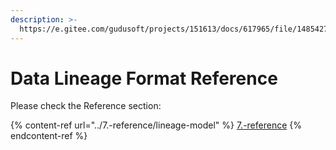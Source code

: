 ```yaml
---
description: >-
  https://e.gitee.com/gudusoft/projects/151613/docs/617965/file/1485427?sub_id=6032659
---
```


# Data Lineage Format Reference

Please check the Reference section:

{% content-ref url="../7.-reference/lineage-model" %}
[7.-reference](../7.-reference/lineage-model/README.md)
{% endcontent-ref %}
